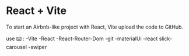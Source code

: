 # React + Vite

To start an Airbnb-like project with React, Vite
upload the code to GitHub.

use ⌨️ :
-Vite
-React
-React-Router-Dom
-git
-materialUi
-react slick-carousel
-swiper
